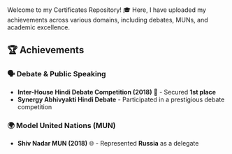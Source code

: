 Welcome to my Certificates Repository! 🎓 Here, I have uploaded my achievements across various domains, including debates, MUNs, and academic excellence.

## 🏆 Achievements

### 🗣️ Debate & Public Speaking
- **Inter-House Hindi Debate Competition (2018)** 🥇 - Secured **1st place**
- **Synergy Abhivyakti Hindi Debate** - Participated in a prestigious debate competition

### 🌍 Model United Nations (MUN)
- **Shiv Nadar MUN (2018)** 🌐 - Represented **Russia** as a delegate
